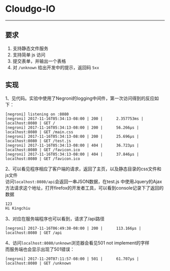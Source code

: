 ﻿# Cloudgo-IO

---

## 要求
1. 支持静态文件服务
2. 支持简单 js 访问
3. 提交表单，并输出一个表格
4. 对 `/unknown` 给出开发中的提示，返回码 `5xx`

## 实现
1、见代码。实验中使用了Negroni的logging中间件，第一次访问得到的反应如下：

``` 
[negroni] listening on :8080
[negroni] 2017-11-16T05:34:13-08:00 | 200 | 	 2.357753ms | localhost:8080 | GET / 
[negroni] 2017-11-16T05:34:13-08:00 | 200 | 	 56.266µs | localhost:8080 | GET /main.css 
[negroni] 2017-11-16T05:34:13-08:00 | 200 | 	 25.696µs | localhost:8080 | GET /test.js 
[negroni] 2017-11-16T05:34:13-08:00 | 404 | 	 36.723µs | localhost:8080 | GET /favicon.ico 
[negroni] 2017-11-16T05:34:13-08:00 | 404 | 	 37.846µs | localhost:8080 | GET /favicon.ico 
``` 

2、可以看见程序相应了客户端的请求，返回了主页，以及静态目录的css文件和js文件  
访问`localhost:8080/api`会返回一串JSON数据，在test.js 中使用Jquery的Ajax方法请求这个地址，打开firefox的开发者工具，可以看到console记录下了返回的数据  

```HTML
123
Hi Kingchiu
```

3、对应在服务端程序也可以看到，请求了/api路径
```
[negroni] 2017-11-16T06:49:38-08:00 | 200 | 	 113.166µs | localhost:8080 | GET /api
```

4、访问`localhost:8080/unknown`浏览器会看见501 not implement的字样    
而服务端也会显示出现了501错误：
```
[negroni] 2017-11-20T07:11:57-08:00 | 501 | 	 61.707µs | localhost:8080 | GET /unknown 
```
